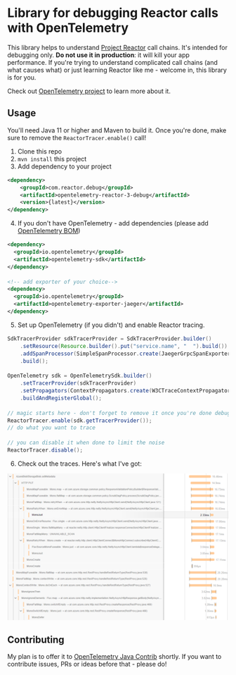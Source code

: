 # Library for debugging Reactor calls with OpenTelemetry

This library helps to understand [Project Reactor](https://projectreactor.io/) call chains. It's intended for debugging only. **Do not use it in production**: it will kill your app performance.
If you're trying to understand complicated call chains (and what causes what) or just learning Reactor like me - welcome in, this library is for you.

Check out [OpenTelemetry project](https://opentelemetry.io/) to learn more about it.

## Usage

You'll need Java 11 or higher and Maven to build it. Once you're done, make sure to remove the `ReactorTracer.enable()` call!

1. Clone this repo
2. `mvn install` this project
3. Add dependency to your project

```xml
<dependency>
    <groupId>com.reactor.debug</groupId>
    <artifactId>opentelemetry-reactor-3-debug</artifactId>
    <version>{latest}</version>
</dependency>
```

4. If you don't have OpenTelemetry - add dependencies (please add [OpenTelemetry BOM](https://opentelemetry.io/docs/instrumentation/java/#maven))

```xml
<dependency>
  <groupId>io.opentelemetry</groupId>
  <artifactId>opentelemetry-sdk</artifactId>
</dependency>

<!-- add exporter of your choice-->
<dependency>
  <groupId>io.opentelemetry</groupId>
  <artifactId>opentelemetry-exporter-jaeger</artifactId>
</dependency>
```

5. Set up OpenTelemetry (if you didn't) and enable Reactor tracing.

```java
SdkTracerProvider sdkTracerProvider = SdkTracerProvider.builder()
    .setResource(Resource.builder().put("service.name", "  ").build())
    .addSpanProcessor(SimpleSpanProcessor.create(JaegerGrpcSpanExporter.builder().build()))
    .build();

OpenTelemetry sdk = OpenTelemetrySdk.builder()
    .setTracerProvider(sdkTracerProvider)
    .setPropagators(ContextPropagators.create(W3CTraceContextPropagator.getInstance()))
    .buildAndRegisterGlobal();

// magic starts here - don't forget to remove it once you're done debugging
ReactorTracer.enable(sdk.getTracerProvider()); 
// do what you want to trace

// you can disable it when done to limit the noise
ReactorTracer.disable(); 
```

6. Check out the traces. Here's what I've got:

![Trace of Azure SDK reactor call](./docs/images/trace.png)

## Contributing

My plan is to offer it to [OpenTelemetry Java Contrib](https://github.com/open-telemetry/opentelemetry-java-contrib) shortly. If you want to contribute issues, PRs or ideas before that - please do!
